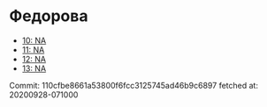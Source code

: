 # Федорова
- [10: NA](10.md)
- [11: NA](11.md)
- [12: NA](12.md)
- [13: NA](13.md)

Commit: 110cfbe8661a53800f6fcc3125745ad46b9c6897
 fetched at: 20200928-071000
